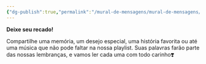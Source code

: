 ```yaml
---
{"dg-publish":true,"permalink":"/mural-de-mensagens/mural-de-mensagens/","dgShowLocalGraph":true,"noteIcon":"","created":"2025-09-14T19:48:11.000-04:00","updated":"2025-09-14T21:48:06.871-04:00"}
---
```



**Deixe seu recado!**

Compartilhe uma memória, um desejo especial, uma história favorita ou até uma música que não pode faltar na nossa playlist. Suas palavras farão parte das nossas lembranças, e vamos ler cada uma com todo carinho❣️

